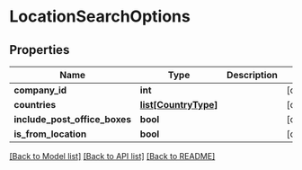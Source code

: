 # LocationSearchOptions

## Properties
Name | Type | Description | Notes
------------ | ------------- | ------------- | -------------
**company_id** | **int** |  | [optional] 
**countries** | [**list[CountryType]**](CountryType.md) |  | [optional] 
**include_post_office_boxes** | **bool** |  | [optional] 
**is_from_location** | **bool** |  | [optional] 

[[Back to Model list]](../README.md#documentation-for-models) [[Back to API list]](../README.md#documentation-for-api-endpoints) [[Back to README]](../README.md)

